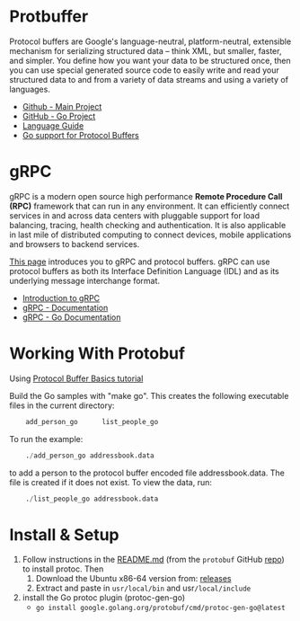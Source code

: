 # Protbuffer

Protocol buffers are Google's language-neutral, platform-neutral, extensible mechanism for serializing structured data – think XML, but smaller, faster, and simpler. You define how you want your data to be structured once, then you can use special generated source code to easily write and read your structured data to and from a variety of data streams and using a variety of languages.

* [Github - Main Project](https://github.com/protocolbuffers/protobuf)
* [GitHub - Go Project](https://github.com/protocolbuffers/protobuf-go)
* [Language Guide](https://developers.google.com/protocol-buffers/docs/overview)
* [Go support for Protocol Buffers](https://pkg.go.dev/google.golang.org/protobuf#section-readme)

# gRPC 

gRPC is a modern open source high performance **Remote Procedure Call (RPC)** framework that can run in any environment. It can efficiently connect services in and across data centers with pluggable support for load balancing, tracing, health checking and authentication. It is also applicable in last mile of distributed computing to connect devices, mobile applications and browsers to backend services.

[This page](https://grpc.io/docs/what-is-grpc/introduction/) introduces you to gRPC and protocol buffers. gRPC can use protocol buffers as both its Interface Definition Language (IDL) and as its underlying message interchange format.

* [Introduction to gRPC](https://grpc.io/docs/what-is-grpc/introduction/)
* [gRPC - Documentation](https://grpc.io/docs/)
* [gRPC - Go Documentation](https://grpc.io/docs/languages/go/)

# Working With Protobuf

Using [Protocol Buffer Basics tutorial](https://developers.google.com/protocol-buffers/docs/gotutorial)

Build the Go samples with "make go".  This creates the following
executable files in the current directory:
```s
    add_person_go      list_people_go
```

To run the example:
```s
    ./add_person_go addressbook.data
```

to add a person to the protocol buffer encoded file addressbook.data.  The file
is created if it does not exist.  To view the data, run:
```s
    ./list_people_go addressbook.data
```

# Install & Setup

1. Follow instructions in the [README.md](https://github.com/protocolbuffers/protobuf/blob/master/README.md) (from the `protobuf` GitHub [repo](https://github.com/protocolbuffers/protobuf/)) to install protoc. Then
   1. Download the Ubuntu x86-64 version from: [releases](https://github.com/protocolbuffers/protobuf/releases)
   2. Extract and paste in `usr/local/bin` and usr`/local/include`
2. install the Go protoc plugin (protoc-gen-go)
   * `go install google.golang.org/protobuf/cmd/protoc-gen-go@latest`
